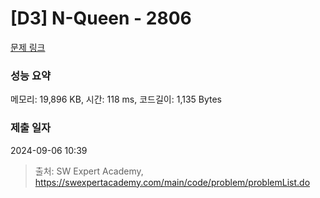 # [D3] N-Queen - 2806 

[문제 링크](https://swexpertacademy.com/main/code/problem/problemDetail.do?contestProbId=AV7GKs06AU0DFAXB) 

### 성능 요약

메모리: 19,896 KB, 시간: 118 ms, 코드길이: 1,135 Bytes

### 제출 일자

2024-09-06 10:39



> 출처: SW Expert Academy, https://swexpertacademy.com/main/code/problem/problemList.do